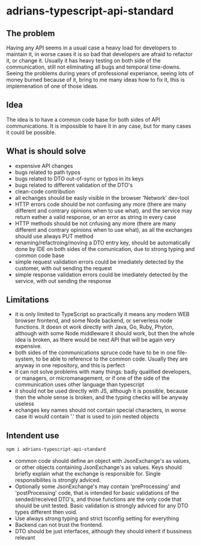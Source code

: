 # adrians-typescript-api-standard
## The problem
Having any API seems in a usual case a heavy load for developers to maintain it, in worse cases it is so bad that developers are afraid to refactor it, or change it. Usually it has heavy testing on both side of the communication, still not eliminating all bugs and temporal time-downs. Seeing the problems during years of professional experiance, seeing lots of money burned because of it, bring to me many ideas how to fix it, this is implemenation of one of those ideas. 

## Idea
The idea is to have a common code base for both sides of API communications. It is impossible to have it in any case, but for many cases it could be possible.

## What is should solve
- expensive API changes
- bugs related to path typos
- bugs related to DTO out-of-sync or typos in its keys
- bugs related to different validation of the DTO's
- clean-code contribution
- all echanges should be easly visible in the browser 'Network' dev-tool
- HTTP errors code should be not confusing any more (there are many different and contrary opinions when to use what), and the service may return eather a valid response, or an error as string in every case
- HTTP methods should be not cnfusing any more (there are many different and contrary opinions when to use what), as all the exchanges should use always PUT method
- renaming/refactroing/moving a DTO entry key, should be automatically done by IDE on both sides of the comunication, due to strong typing and common code base
- simple request validation errors could be imediately detected by the customer, with out sending the request
- simple response validation errors could be imediately detected by the service, with out sending the response

## Limitations
- it is only limited to TypeScript so practically it means any modern WEB browser frontend, and some Node backend, or serverless node functions. It doesn ot work directly with Java, Go, Ruby, Phyton, although with some Node middleware it should work, but then the whole idea is broken, as there would be next API that will be again very expensive. 
- both sides of the communications spruce code have to be in one file-system, to be able to reference to the common code. Usually they are anyway in one repository, and this is perfect
- it can not solve problems with many things: badly qualified developers, or managers, or micromanagement, or if one of the side of the communication uses other language than typescript
- it should not be used directly with JS, although it is possible, because then the whole sense is broken, and the typing checks will be anyway useless
- echanges key names should not contain special characters, in worse case iti would contain '.' that is used to join nested objects

## Intendent use
```sh
npm i adrians-typescript-api-standard
```
- common code should define an object with JsonExchange's as values, or other objects containing JsonExchange's as values. Keys should briefly explain what the exchange is responsible for. Single responsibilites is strongly adviced.
- Optionally some JsonExchange's may contain 'preProcessing' and 'postProcessing' code, that is intended for basic validations of the sended/received DTO's, and those functions are the only code that should be unit tested. Basic validation is strongly adviced for any DTO types different then void.
- Use always strong typing and strict tsconfig setting for everything
- Backend can not trust the frontend.
- DTO should be just interfaces, although they should inherit if bussiness relevant
